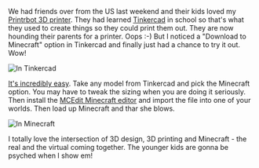 We had friends over from the US last weekend and their kids loved my [Printrbot 3D printer](http://printrbot.com/project/simple-makers/). They had learned [Tinkercad](https://www.tinkercad.com/) in school so that's what they used to create things so they could print them out. They are now hounding their parents for a printer. Oops :-) But I noticed a "Download to Minecraft" option in Tinkercad and finally just had a chance to try it out. Wow!

![In Tinkercad](http://conoroneill.net.s3.amazonaws.com/wp-content/uploads/2015/08/tinker02b.jpg)

[It's incredibly easy](http://blog.tinkercad.com/2013/08/15/tinkercraft/). Take any model from Tinkercad and pick the Minecraft option. You may have to tweak the sizing when you are doing it seriously. Then install the [MCEdit Minecraft editor](http://www.mcedit.net/downloads.html) and import the file into one of your worlds. Then load up Minecraft and thar she blows.

![In Minecraft](http://conoroneill.net.s3.amazonaws.com/wp-content/uploads/2015/08/tinker01b.jpg)

I totally love the intersection of 3D design, 3D printing and Minecraft - the real and the virtual coming together. The younger kids are gonna be psyched when I show em!
